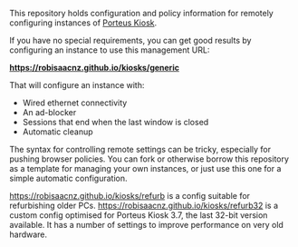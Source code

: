 This repository holds configuration and policy information for remotely configuring instances of [Porteus Kiosk](https://porteus-kiosk.org).

If you have no special requirements, you can get good results by configuring an instance to use this management URL:

**https://robisaacnz.github.io/kiosks/generic**

That will configure an instance with:
* Wired ethernet connectivity
* An ad-blocker
* Sessions that end when the last window is closed
* Automatic cleanup

The syntax for controlling remote settings can be tricky, especially for pushing browser policies. You can fork or otherwise borrow this repository as a template for managing your own instances, or just use this one for a simple automatic configuration.

https://robisaacnz.github.io/kiosks/refurb is a config suitable for refurbishing older PCs.
https://robisaacnz.github.io/kiosks/refurb32 is a custom config optimised for Porteus Kiosk 3.7, the last 32-bit version available. It has a number of settings to improve performance on very old hardware.